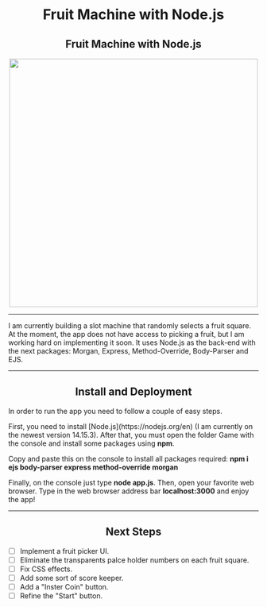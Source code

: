 <h1 align="center"> Fruit Machine with Node.js </h1>
<h2 align="center"> Fruit Machine with Node.js </h2>
<p align="center">
  <img src="https://i.imgur.com/EVkeaUt.png" width="500" height="500" align="center">
</p>
<hr>
<p align="left"> 
  I am currently building a slot machine that randomly selects a fruit square. At the moment, the app does not have access to picking a fruit, but I am working hard on implementing it soon. It uses Node.js as the back-end with the next packages: Morgan, Express, Method-Override, Body-Parser and EJS. 
</p>
<hr>

<h2 align="center">Install and Deployment</h2>
<p align="left"> 
  In order to run the app you need to follow a couple of easy steps.
</p>
<p align="left"> 
  First, you need to install [Node.js](https://nodejs.org/en) (I am currently on the newest version 14.15.3). After that, you must open the folder Game with the console and install some packages using <b>npm</b>. 
</p>
<p align="left"> 
  Copy and paste this on the console to install all packages required: <b> npm i ejs body-parser express method-override morgan</b>
</p>
<p align="left"> 
  Finally, on the console just type <b>node app.js</b>. Then, open your favorite web browser. Type in the web browser address bar <b>localhost:3000</b> and enjoy the app!
</p>
<hr>
<h2 align="center">Next Steps</h2>

- [ ] Implement a fruit picker UI.
- [ ] Eliminate the transparents palce holder numbers on each fruit square.
- [ ] Fix CSS effects.
- [ ] Add some sort of score keeper.
- [ ] Add a "Inster Coin" button.
- [ ] Refine the "Start" button.
